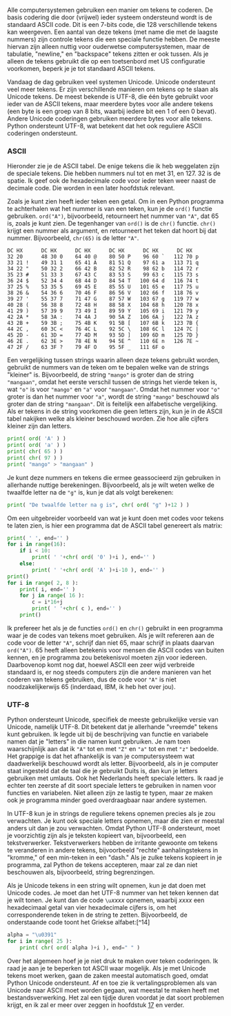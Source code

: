 Alle computersystemen gebruiken een manier om tekens te coderen. De
basis codering die door (vrijwel) ieder systeem ondersteund wordt is de
standaard ASCII code. Dit is een 7-bits code, die 128 verschillende
tekens kan weergeven. Een aantal van deze tekens (met name die met de
laagste nummers) zijn controle tekens die een speciale functie hebben.
De meeste hiervan zijn alleen nuttig voor ouderwetse computersystemen,
maar de tabulatie, "newline," en "backspace" tekens zitten er ook
tussen. Als je alleen de tekens gebruikt die op een toetsenbord met US
configuratie voorkomen, beperk je je tot standaard ASCII tekens.

Vandaag de dag gebruiken veel systemen Unicode. Unicode ondersteunt veel
meer tekens. Er zijn verschillende manieren om tekens op te slaan als
Unicode tekens. De meest bekende is UTF-8, die één byte gebruikt voor
ieder van de ASCII tekens, maar meerdere bytes voor alle andere tekens
(een byte is een groep van 8 bits, waarbij iedere bit een 1 of een 0
bevat). Andere Unicode coderingen gebruiken meerdere bytes voor alle
tekens. Python ondersteunt UTF-8, wat betekent dat het ook reguliere
ASCII coderingen ondersteunt.

### ASCII

Hieronder zie je de ASCII tabel. De enige tekens die ik heb weggelaten
zijn de speciale tekens. Die hebben nummers nul tot en met 31, en 127.
32 is de spatie. Ik geef ook de hexadecimale code voor ieder teken weer
naast de decimale code. Die worden in een later hoofdstuk relevant.

Zoals je kunt zien heeft ieder teken een getal. Om in een Python
programma te achterhalen wat het nummer is van een teken, kun je de
`ord()` functie gebruiken. `ord("A")`, bijvoorbeeld, retourneert het
nummer van `"A"`, dat 65 is, zoals je kunt zien. De tegenhanger van
`ord()` is de `chr()` functie. `chr()` krijgt een nummer als argument,
en retourneert het teken dat hoort bij dat nummer. Bijvoorbeeld,
`chr(65)` is de letter `"A"`.

    DC HX      DC HX      DC HX      DC HX      DC HX      DC HX
    32 20      48 30 0    64 40 @    80 50 P    96 60 `   112 70 p
    33 21 !    49 31 1    65 41 A    81 51 Q    97 61 a   113 71 q
    34 22 "    50 32 2    66 42 B    82 52 R    98 62 b   114 72 r
    35 23 #    51 33 3    67 43 C    83 53 S    99 63 c   115 73 s
    36 24 $    52 34 4    68 44 D    84 54 T   100 64 d   116 74 t
    37 25 %    53 35 5    69 45 E    85 55 U   101 65 e   117 75 u
    38 26 &    54 36 6    70 46 F    86 56 V   102 66 f   118 76 v
    39 27 '    55 37 7    71 47 G    87 57 W   103 67 g   119 77 w
    40 28 (    56 38 8    72 48 H    88 58 X   104 68 h   120 78 x
    41 29 )    57 39 9    73 49 I    89 59 Y   105 69 i   121 79 y
    42 2A *    58 3A :    74 4A J    90 5A Z   106 6A j   122 7A z
    43 2B +    59 3B ;    75 4B K    91 5B [   107 6B k   123 7B {
    44 2C ,    60 3C <    76 4C L    92 5C \   108 6C l   124 7C |
    45 2D -    61 3D =    77 4D M    93 5D ]   109 6D m   125 7D }
    46 2E .    62 3E >    78 4E N    94 5E ^   110 6E n   126 7E ~
    47 2F /    63 3F ?    79 4F O    95 5F _   111 6F o

Een vergelijking tussen strings waarin alleen deze tekens gebruikt
worden, gebruikt de nummers van de teken om te bepalen welke van de
strings "kleiner" is. Bijvoorbeeld, de string `"mango"` is groter dan de
string `"mangaan"`, omdat het eerste verschil tussen de strings het
vierde teken is, wat `"o"` is voor `"mango"` en `"a"` voor `"mangaan"`.
Omdat het nummer voor `"o"` groter is dan het nummer voor `"a"`, wordt
de string `"mango"` beschouwd als groter dan de string `"mangaan"`. Dit
is feitelijk een alfabetische vergelijking. Als er tekens in de string
voorkomen die geen letters zijn, kun je in de ASCII tabel nakijken welke
als kleiner beschouwd worden. Zie hoe alle cijfers kleiner zijn dan
letters.

```python
print( ord( 'A' ) )
print( ord( 'a' ) )
print( chr( 65 ) )
print( chr( 97 ) )
print( "mango" > "mangaan" )
```

Je kunt deze nummers en tekens die ermee geassocieerd zijn gebruiken in
allerhande nuttige berekeningen. Bijvoorbeeld, als je wilt weten welke
de twaalfde letter na de `"g"` is, kun je dat als volgt berekenen:

```python
print( "De twaalfde letter na g is", chr( ord( "g" )+12 ) )
```

Om een uitgebreider voorbeeld van wat je kunt doen met codes voor tekens
te laten zien, is hier een programma dat de ASCII tabel genereert als
matrix:

```python
print( ' ', end='' )
for i in range(16):
    if i < 10:
        print( ' '+chr( ord( '0' )+i ), end='' )
    else:
        print( ' '+chr( ord( 'A' )+i-10 ), end='' )
print()
for i in range( 2, 8 ):
    print( i, end='' )
    for j in range( 16 ):
        c = i*16+j
        print( ' '+chr( c ), end='' )
    print()
```

Ik prefereer het als je de functies `ord()` en `chr()` gebruikt in een
programma waar je de codes van tekens moet gebruiken. Als je wilt
refereren aan de code voor de letter `"A"`, schrijf dan niet 65, maar
schrijf in plaats daarvan `ord("A")`. 65 heeft alleen betekenis voor
mensen die ASCII codes van buiten kennen, en je programma zou
betekenisvol moeten zijn voor iedereen. Daarbovenop komt nog dat, hoewel
ASCII een zeer wijd verbreide standaard is, er nog steeds computers zijn
die andere manieren van het coderen van tekens gebruiken, dus de code
voor `"A"` is niet noodzakelijkerwijs 65 (inderdaad, IBM, ik heb het
over jou).

### UTF-8

Python ondersteunt Unicode, specifiek de meeste gebruikelijke versie van
Unicode, namelijk UTF-8. Dit betekent dat je allerhande "vreemde" tekens
kunt gebruiken. Ik legde uit bij de beschrijving van functie en
variabele namen dat je "letters" in die namen kunt gebruiken. Je nam
toen waarschijnlijk aan dat ik `"A"` tot en met `"Z"` en `"a"` tot en
met `"z"` bedoelde. Het grappige is dat het afhankelijk is van je
computersysteem wat daadwerkelijk beschouwd wordt als letter.
Bijvoorbeeld, als in je computer staat ingesteld dat de taal die je
gebruikt Duits is, dan kun je letters gebruiken met umlauts. Ook het
Nederlands heeft speciale letters. Ik raad je echter ten zeerste af dit
soort speciale letters te gebruiken in namen voor functies en
variabelen. Niet alleen zijn ze lastig te typen, maar ze maken ook je
programma minder goed overdraagbaar naar andere systemen.

In UTF-8 kun je in strings de reguliere tekens opnemen precies als je
zou verwachten. Je kunt ook speciale letters opnemen, maar die zien er
meestal anders uit dan je zou verwachten. Omdat Python UTF-8
ondersteunt, moet je voorzichtig zijn als je teksten kopieert van,
bijvoorbeeld, een tekstverwerker. Tekstverwerkers hebben de irritante
gewoonte om tekens te veranderen in andere tekens, bijvoorbeeld "rechte"
aanhalingstekens in "kromme," of een min-teken in een "dash." Als je
zulke tekens kopieert in je programma, zal Python de tekens accepteren,
maar zal ze dan niet beschouwen als, bijvoorbeeld, string begrenzingen.

Als je Unicode tekens in een string wilt opnemen, kun je dat doen met
Unicode codes. Je moet dan het UTF-8 nummer van het teken kennen dat je
wilt tonen. Je kunt dan de code `\u`$xxxx$ opnemen, waarbij $xxxx$ een
hexadecimaal getal van vier hexadecimale cijfers is, om het
corresponderende teken in de string te zetten. Bijvoorbeeld, de
onderstaande code toont het Griekse alfabet:[^14]

```python
alpha = "\u0391"
for i in range( 25 ):
    print( chr( ord( alpha )+i ), end=" " )
```

Over het algemeen hoef je je niet druk te maken over teken coderingen.
Ik raad je aan je te beperken tot ASCII waar mogelijk. Als je met
Unicode tekens moet werken, gaan de zaken meestal automatisch goed,
omdat Python Unicode ondersteunt. Af en toe zie ik vertalingsproblemen
als van Unicode naar ASCII moet worden gegaan, wat meestal te maken
heeft met bestandsverwerking. Het zal een tijdje duren voordat je dat
soort problemen krijgt, en ik zal er meer over zeggen in hoofdstuk
<a href="#ch:textfiles" data-reference-type="ref" data-reference="ch:textfiles">17</a>
en verder.
